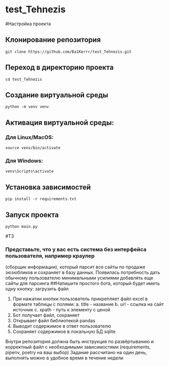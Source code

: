﻿# test_Tehnezis
#Настройка проекта
## Клонирование репозитория
```` git clone https://github.com/Ba1Kerrr/test_Tehnezis.git ````

## Переход в директорию проекта
```` cd test_Tehnezis ````

## Создание виртуальной среды
```` python -m venv venv ````

## Активация виртуальной среды:
### Для Linux/MacOS:
```` source venv/bin/activate ````
### Для Windows:
```` venv\Scripts\activate ````

## Установка зависимостей
```` pip install -r requirements.txt ````

## Запуск проекта
```` python main.py ````


#ТЗ
### Представьте, что у вас есть система без интерфейса пользователя, например краулер
(сборщик информации), который парсит все сайты по продаже зюзюбликов и сохраняет в
базу данных.
Появилась потребность дать обычному пользователю минимальными усилиями
добавлять еще сайты для парсинга
##Напишите простого бота, который будет иметь одну кнопку: загрузить файл
1. При нажатии кнопки пользователь прикрепляет файл excel в формате таблицы с
полями:
      a. title - название
      b. url - ссылка на сайт источник
      c. xpath - путь к элементу с ценой
3. Бот получает файл, сохраняет
4. Открывает файл библиотекой pandas
5. Выводит содержимое в ответ пользователю
6. Сохраняет содержимое в локальную БД sqlite


Внутри репозитория должна быть инструкция по развёртыванию и корректный файл с
необходимыми зависимостями (requirements, pipenv, poetry на ваш выбор)
Задание рассчитано на один день, выполнять можно в удобное время в течение недели
